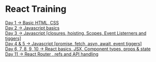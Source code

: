 <h1>React Training</h1>
<a href="day_1">Day 1 -> Basic HTML, CSS</a><br>
<a href="day_2">Day 2 -> Javascript basics</a><br>
<a href="day_3">Day 3 -> Javascript [closures, hoisting, Scopes, Event Listerners and tiggers]</a><br>
<a href="day_4&5">Day 4 & 5 -> Javascript [promise, fetch, asyn, await, event tiggers]</a><br>
<a href="todo">Day 6, 7, 8, 9, 10 -> React basics, JSX, Component types, props & state </a>
<br>
<a href="github">Day 11 ->  React Router , refs and  API handling</a>
